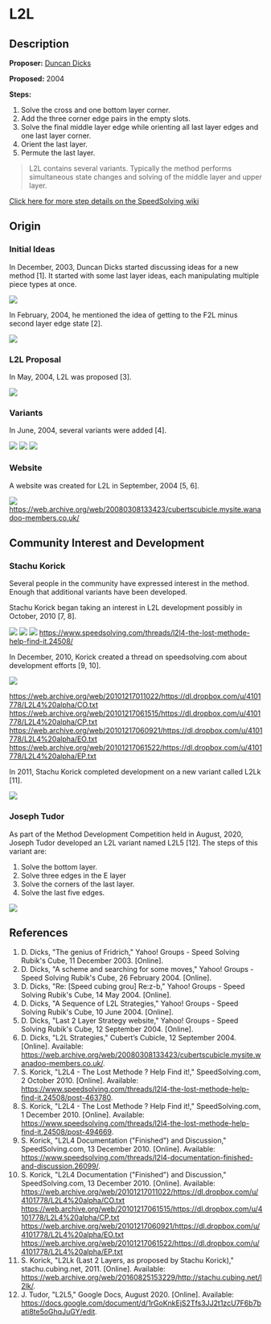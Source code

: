 # L2L

## Description

**Proposer:** [Duncan Dicks](CubingContributors/MethodDevelopers.md#dicks-duncan)

**Proposed:** 2004

**Steps:**

1. Solve the cross and one bottom layer corner.
2. Add the three corner edge pairs in the empty slots.
3. Solve the final middle layer edge while orienting all last layer edges and one last layer corner.
4. Orient the last layer.
5. Permute the last layer.

>L2L contains several variants. Typically the method performs simultaneous state changes and solving of the middle layer and upper layer.

[Click here for more step details on the SpeedSolving wiki](https://www.speedsolving.com/wiki/index.php/L2L4)

## Origin

### Initial Ideas

In December, 2003, Duncan Dicks started discussing ideas for a new method [1]. It started with some last layer ideas, each manipulating multiple piece types at once.

![](img/L2L/NewMethod.png)

In February, 2004, he mentioned the idea of getting to the F2L minus second layer edge state [2].

![](img/L2L/F2LMinusEdge.png)

### L2L Proposal

In May, 2004, L2L was proposed [3].

![](img/L2L/InitialProposal.png)

### Variants

In June, 2004, several variants were added [4].

![](img/L2L/Variants1.png)
![](img/L2L/Variants2.png)
![](img/L2L/Variants3.png)

### Website

A website was created for L2L in September, 2004 [5, 6].

![](img/L2L/Site.png)
https://web.archive.org/web/20080308133423/cubertscubicle.mysite.wanadoo-members.co.uk/

## Community Interest and Development

### Stachu Korick

Several people in the community have expressed interest in the method. Enough that additional variants have been developed.

Stachu Korick began taking an interest in L2L development possibly in October, 2010 [7, 8].

![](img/L2L/Korick1.png)
![](img/L2L/Korick2.png)
![](img/L2L/Korick3.png)
https://www.speedsolving.com/threads/l2l4-the-lost-methode-help-find-it.24508/

In December, 2010, Korick created a thread on speedsolving.com about development efforts [9, 10].

![](img/L2L/Korick4.png)

https://web.archive.org/web/20101217011022/https://dl.dropbox.com/u/4101778/L2L4%20alpha/CO.txt
https://web.archive.org/web/20101217061515/https://dl.dropbox.com/u/4101778/L2L4%20alpha/CP.txt
https://web.archive.org/web/20101217060921/https://dl.dropbox.com/u/4101778/L2L4%20alpha/EO.txt
https://web.archive.org/web/20101217061522/https://dl.dropbox.com/u/4101778/L2L4%20alpha/EP.txt

In 2011, Stachu Korick completed development on a new variant called L2Lk [11].

![](img/L2L/Korick5.png)

### Joseph Tudor

As part of the Method Development Competition held in August, 2020, Joseph Tudor developed an L2L variant named L2L5 [12]. The steps of this variant are:

1. Solve the bottom layer.
2. Solve three edges in the E layer
3. Solve the corners of the last layer.
4. Solve the last five edges.

![](img/L2L/Tudor.png)

## References

1.	D. Dicks, "The genius of Fridrich," Yahoo! Groups - Speed Solving Rubik's Cube, 11 December 2003. [Online].
2.	D. Dicks, "A scheme and searching for some moves," Yahoo! Groups - Speed Solving Rubik's Cube, 26 February 2004. [Online].
3.	D. Dicks, "Re: [Speed cubing grou] Re:z-b," Yahoo! Groups - Speed Solving Rubik's Cube, 14 May 2004. [Online].
4.	D. Dicks, "A Sequence of L2L Strategies," Yahoo! Groups - Speed Solving Rubik's Cube, 10 June 2004. [Online].
5.	D. Dicks, "Last 2 Layer Strategy website," Yahoo! Groups - Speed Solving Rubik's Cube, 12 September 2004. [Online].
6.	D. Dicks, "L2L Strategies," Cubert’s Cubicle, 12 September 2004. [Online]. Available: https://web.archive.org/web/20080308133423/cubertscubicle.mysite.wanadoo-members.co.uk/.
7.	S. Korick, "L2L4 - The Lost Methode ? Help Find it!," SpeedSolving.com, 2 October 2010. [Online]. Available: https://www.speedsolving.com/threads/l2l4-the-lost-methode-help-find-it.24508/post-463780.
8.	S. Korick, "L2L4 - The Lost Methode ? Help Find it!," SpeedSolving.com, 1 December 2010. [Online]. Available: https://www.speedsolving.com/threads/l2l4-the-lost-methode-help-find-it.24508/post-494669.
9.	S. Korick, "L2L4 Documentation ("Finished") and Discussion," SpeedSolving.com, 13 December 2010. [Online]. Available: https://www.speedsolving.com/threads/l2l4-documentation-finished-and-discussion.26099/.
10.	S. Korick, "L2L4 Documentation ("Finished") and Discussion," SpeedSolving.com, 13 December 2010. [Online]. Available:
https://web.archive.org/web/20101217011022/https://dl.dropbox.com/u/4101778/L2L4%20alpha/CO.txt
https://web.archive.org/web/20101217061515/https://dl.dropbox.com/u/4101778/L2L4%20alpha/CP.txt
https://web.archive.org/web/20101217060921/https://dl.dropbox.com/u/4101778/L2L4%20alpha/EO.txt
https://web.archive.org/web/20101217061522/https://dl.dropbox.com/u/4101778/L2L4%20alpha/EP.txt
11.	S. Korick, "L2Lk (Last 2 Layers, as proposed by Stachu Korick)," stachu.cubing.net, 2011. [Online]. Available: https://web.archive.org/web/20160825153229/http://stachu.cubing.net/l2lk/.
12.	J. Tudor, "L2L5," Google Docs, August 2020. [Online]. Available: https://docs.google.com/document/d/1rGoKnkEjS2Tfs3JJ2t1zcU7F6b7bati8te5oGhqJuGY/edit.